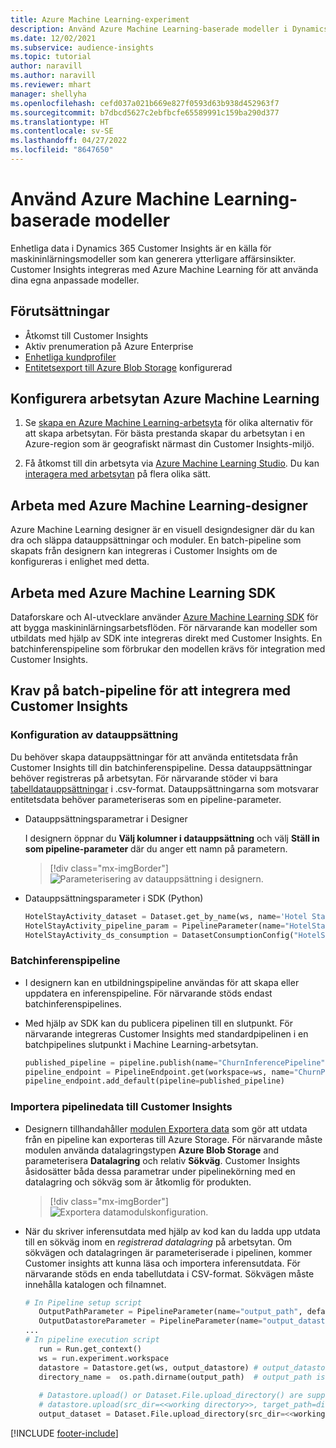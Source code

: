 ```yaml
---
title: Azure Machine Learning-experiment
description: Använd Azure Machine Learning-baserade modeller i Dynamics 365 Customer Insights.
ms.date: 12/02/2021
ms.subservice: audience-insights
ms.topic: tutorial
author: naravill
ms.author: naravill
ms.reviewer: mhart
manager: shellyha
ms.openlocfilehash: cefd037a021b669e827f0593d63b938d452963f7
ms.sourcegitcommit: b7dbcd5627c2ebfbcfe65589991c159ba290d377
ms.translationtype: HT
ms.contentlocale: sv-SE
ms.lasthandoff: 04/27/2022
ms.locfileid: "8647650"
---
```

# <a name="use-azure-machine-learning-based-models"></a>Använd Azure Machine Learning-baserade modeller

Enhetliga data i Dynamics 365 Customer Insights är en källa för maskininlärningsmodeller som kan generera ytterligare affärsinsikter. Customer Insights integreras med Azure Machine Learning för att använda dina egna anpassade modeller.

## <a name="prerequisites"></a>Förutsättningar

- Åtkomst till Customer Insights
- Aktiv prenumeration på Azure Enterprise
- [Enhetliga kundprofiler](data-unification.md)
- [Entitetsexport till Azure Blob Storage](export-azure-blob-storage.md) konfigurerad

## <a name="set-up-azure-machine-learning-workspace"></a>Konfigurera arbetsytan Azure Machine Learning

1. Se [skapa en Azure Machine Learning-arbetsyta](/azure/machine-learning/concept-workspace#-create-a-workspace) för olika alternativ för att skapa arbetsytan. För bästa prestanda skapar du arbetsytan i en Azure-region som är geografiskt närmast din Customer Insights-miljö.

1. Få åtkomst till din arbetsyta via [Azure Machine Learning Studio](https://ml.azure.com/). Du kan [interagera med arbetsytan](/azure/machine-learning/concept-workspace#tools-for-workspace-interaction) på flera olika sätt.

## <a name="work-with-azure-machine-learning-designer"></a>Arbeta med Azure Machine Learning-designer

Azure Machine Learning designer är en visuell designdesigner där du kan dra och släppa datauppsättningar och moduler. En batch-pipeline som skapats från designern kan integreras i Customer Insights om de konfigureras i enlighet med detta. 
   
## <a name="working-with-azure-machine-learning-sdk"></a>Arbeta med Azure Machine Learning SDK

Dataforskare och AI-utvecklare använder [Azure Machine Learning SDK](/python/api/overview/azure/ml/?preserve-view=true&view=azure-ml-py) för att bygga maskininlärningsarbetsflöden. För närvarande kan modeller som utbildats med hjälp av SDK inte integreras direkt med Customer Insights. En batchinferenspipeline som förbrukar den modellen krävs för integration med Customer Insights.

## <a name="batch-pipeline-requirements-to-integrate-with-customer-insights"></a>Krav på batch-pipeline för att integrera med Customer Insights

### <a name="dataset-configuration"></a>Konfiguration av datauppsättning

Du behöver skapa datauppsättningar för att använda entitetsdata från Customer Insights till din batchinferenspipeline. Dessa datauppsättningar behöver registreras på arbetsytan. För närvarande stöder vi bara [tabelldatauppsättningar](/azure/machine-learning/how-to-create-register-datasets#tabulardataset) i .csv-format. Datauppsättningarna som motsvarar entitetsdata behöver parameteriseras som en pipeline-parameter.
   
* Datauppsättningsparametrar i Designer
   
     I designern öppnar du **Välj kolumner i datauppsättning** och välj **Ställ in som pipeline-parameter** där du anger ett namn på parametern.

     > [!div class="mx-imgBorder"]
     > ![Parameterisering av datauppsättning i designern.](media/intelligence-designer-dataset-parameters.png "Parameterisering av datauppsättning i Designer")
   
* Datauppsättningsparameter i SDK (Python)
   
   ```python
   HotelStayActivity_dataset = Dataset.get_by_name(ws, name='Hotel Stay Activity Data')
   HotelStayActivity_pipeline_param = PipelineParameter(name="HotelStayActivity_pipeline_param", default_value=HotelStayActivity_dataset)
   HotelStayActivity_ds_consumption = DatasetConsumptionConfig("HotelStayActivity_dataset", HotelStayActivity_pipeline_param)
   ```

### <a name="batch-inference-pipeline"></a>Batchinferenspipeline
  
* I designern kan en utbildningspipeline användas för att skapa eller uppdatera en inferenspipeline. För närvarande stöds endast batchinferenspipelines.

* Med hjälp av SDK kan du publicera pipelinen till en slutpunkt. För närvarande integreras Customer Insights med standardpipelinen i en batchpipelines slutpunkt i Machine Learning-arbetsytan.
   
   ```python
   published_pipeline = pipeline.publish(name="ChurnInferencePipeline", description="Published Churn Inference pipeline")
   pipeline_endpoint = PipelineEndpoint.get(workspace=ws, name="ChurnPipelineEndpoint") 
   pipeline_endpoint.add_default(pipeline=published_pipeline)
   ```

### <a name="import-pipeline-data-into-customer-insights"></a>Importera pipelinedata till Customer Insights

* Designern tillhandahåller [modulen Exportera data](/azure/machine-learning/algorithm-module-reference/export-data) som gör att utdata från en pipeline kan exporteras till Azure Storage. För närvarande måste modulen använda datalagringstypen **Azure Blob Storage** and parameterisera **Datalagring** och relativ **Sökväg**. Customer Insights åsidosätter båda dessa parametrar under pipelinekörning med en datalagring och sökväg som är åtkomlig för produkten.
   > [!div class="mx-imgBorder"]
   > ![Exportera datamodulskonfiguration.](media/intelligence-designer-importdata.png "Exportera datamodulskonfiguration")
   
* När du skriver inferensutdata med hjälp av kod kan du ladda upp utdata till en sökväg inom en *registrerad datalagring* på arbetsytan. Om sökvägen och datalagringen är parameteriserade i pipelinen, kommer Customer insights att kunna läsa och importera inferensutdata. För närvarande stöds en enda tabellutdata i CSV-format. Sökvägen måste innehålla katalogen och filnamnet.

   ```python
   # In Pipeline setup script
      OutputPathParameter = PipelineParameter(name="output_path", default_value="HotelChurnOutput/HotelChurnOutput.csv")
      OutputDatastoreParameter = PipelineParameter(name="output_datastore", default_value="workspaceblobstore")
   ...
   # In pipeline execution script
      run = Run.get_context()
      ws = run.experiment.workspace
      datastore = Datastore.get(ws, output_datastore) # output_datastore is parameterized
      directory_name =  os.path.dirname(output_path)  # output_path is parameterized.
      
      # Datastore.upload() or Dataset.File.upload_directory() are supported methods to uplaod the data
      # datastore.upload(src_dir=<<working directory>>, target_path=directory_name, overwrite=False, show_progress=True)
      output_dataset = Dataset.File.upload_directory(src_dir=<<working directory>>, target = (datastore, directory_name)) # Remove trailing "/" from directory_name
   ```


[!INCLUDE [footer-include](includes/footer-banner.md)]